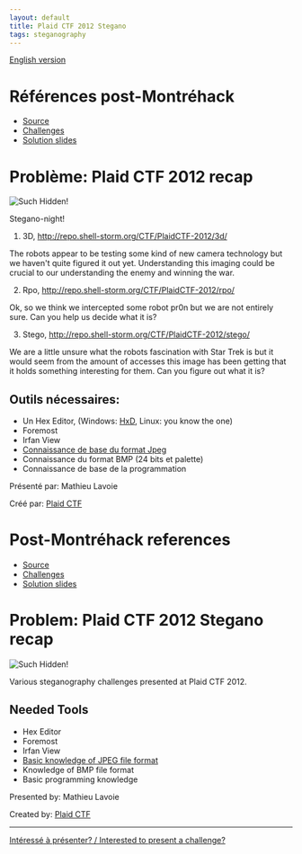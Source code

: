 ```yaml
---
layout: default
title: Plaid CTF 2012 Stegano
tags: steganography
---
```


[English version](#english)

# Références post-Montréhack

* [Source](http://www.techbrunch.fr/wp-content/uploads/2012/05/Plaid-CTF-2012-Simple-interface.htm)
* [Challenges](http://repo.shell-storm.org/CTF/PlaidCTF-2012/)
* [Solution slides](https://docs.google.com/presentation/d/1L7nEBBl7LyWPezbwY3FYY6pr7z7XDt-D-EPQ5wR4EZs/preview?usp=sharing)

# Problème: Plaid CTF 2012 recap

![Such Hidden!](http://i.imgur.com/8NWXTbA.png)

Stegano-night!

1) 3D, <http://repo.shell-storm.org/CTF/PlaidCTF-2012/3d/>

The robots appear to be testing some kind of new camera technology but we haven't quite figured it out yet. Understanding this imaging could be crucial to our understanding the enemy and winning the war.

2) Rpo, <http://repo.shell-storm.org/CTF/PlaidCTF-2012/rpo/>

Ok, so we think we intercepted some robot pr0n but we are not entirely sure. Can you help us decide what it is?

3) Stego, <http://repo.shell-storm.org/CTF/PlaidCTF-2012/stego/>

We are a little unsure what the robots fascination with Star Trek is but it would seem from the amount of accesses this image has been getting that it holds something interesting for them. Can you figure out what it is?

## Outils nécessaires:

* Un Hex Editor, (Windows: [HxD](http://mh-nexus.de/en/hxd/), Linux: you know the one)
* Foremost
* Irfan View
* [Connaissance de base du format Jpeg](http://fr.wikipedia.org/wiki/JPEG#Syntaxe_et_structure)
* Connaissance du format BMP (24 bits et palette)
* Connaissance de base de la programmation

Présenté par: Mathieu Lavoie

Créé par: [Plaid CTF](http://www.plaidctf.com/)

<a id="english"></a>

# Post-Montréhack references

* [Source](http://www.techbrunch.fr/wp-content/uploads/2012/05/Plaid-CTF-2012-Simple-interface.htm)
* [Challenges](http://repo.shell-storm.org/CTF/PlaidCTF-2012/)
* [Solution slides](https://docs.google.com/presentation/d/1L7nEBBl7LyWPezbwY3FYY6pr7z7XDt-D-EPQ5wR4EZs/preview?usp=sharing)

# Problem: Plaid CTF 2012 Stegano recap

![Such Hidden!](http://i.imgur.com/8NWXTbA.png)

Various steganography challenges presented at Plaid CTF 2012.

## Needed Tools

* Hex Editor
* Foremost
* Irfan View
* [Basic knowledge of JPEG file format](http://en.wikipedia.org/wiki/JPEG)
* Knowledge of BMP file format
* Basic programming knowledge

Presented by: Mathieu Lavoie

Created by: [Plaid CTF](http://www.plaidctf.com/)

<hr/>

[Intéressé à présenter? / Interested to present a challenge?](https://github.com/montrehack/montrehack.github.com/wiki/Present-at-Montrehack)

